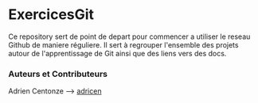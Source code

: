 # ExercicesGit

Ce repository sert de point de depart pour commencer a utiliser le reseau Github de maniere réguliere.
Il sert à regrouper l'ensemble des projets autour de l'apprentissage de Git ainsi que des liens vers des docs.

### Auteurs et Contributeurs

Adrien Centonze --> [adricen](https://github.com/adricen "profile Git")
